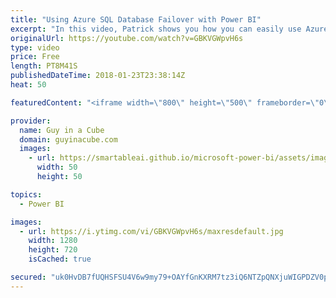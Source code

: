```yaml
---
title: "Using Azure SQL Database Failover with Power BI"
excerpt: "In this video, Patrick shows you how you can easily use Azure SQL Database Failover Groups with Power BI to ensure you have access to your data. Connecting to an Azure SQL Database Failover Group from Power BI is easier than connecting to a secondary replica of an Always On Availability Group.  LET'S"
originalUrl: https://youtube.com/watch?v=GBKVGWpvH6s
type: video
price: Free
length: PT8M41S
publishedDateTime: 2018-01-23T23:38:14Z
heat: 50

featuredContent: "<iframe width=\"800\" height=\"500\" frameborder=\"0\" src=\"https://www.youtube.com/embed/GBKVGWpvH6s\" allow=\"accelerometer; autoplay; encrypted-media; gyroscope; picture-in-picture\" allowfullscreen></iframe>"

provider:
  name: Guy in a Cube
  domain: guyinacube.com
  images:
    - url: https://smartableai.github.io/microsoft-power-bi/assets/images/organizations/guyinacube.com-50x50.jpg
      width: 50
      height: 50

topics:
  - Power BI

images:
  - url: https://i.ytimg.com/vi/GBKVGWpvH6s/maxresdefault.jpg
    width: 1280
    height: 720
    isCached: true

secured: "uk0HvDB7fUQHSFSU4V6w9my79+OAYfGnKXRM7tz3iQ6NTZpQNXjuWIGPDZV0psQu8q84AA2B/yRLLhfIv3NpETDlyv3Pp3500/aiUQQNW6pkFpUTeFESjgkNvbLDMpvE6M7qJ8ztzHa8Kwt1nCtBuszCYZfcP1mT423LKatXN9+wI+Qm8iNji5gDXJ4Ch/sJCaXQJIrHG1gHMJlJ1f3SM2+f4S6i45vaJZ9D5GeWjv8ErpPjNCZ9ZONK0WCk9g1/o+Qjr1fJT0IIpXCBp3LeEuwfzGoKunMs1FbwRbQgckLXVeJ9gE3htwcY6wwgsgULNzlJF6du5eferk8R/AiB/8dWxKirbtAMwlhKYcJXpHPgjmglBWhNd5rZQ18naUerNuH2AzE7PMvbnfIaHVYTAgrU/L1S7tUGXp4UBg9VsA8=;hdvZ2rbB+VQRKTMrAb5TVQ=="
---
```


